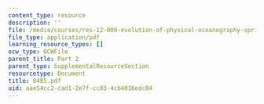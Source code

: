 ```yaml
---
content_type: resource
description: ''
file: /media/courses/res-12-000-evolution-of-physical-oceanography-spring-2007/aae54cc2cad12e7fcc034cb4016edc84_8485.pdf
file_type: application/pdf
learning_resource_types: []
ocw_type: OCWFile
parent_title: Part 2
parent_type: SupplementalResourceSection
resourcetype: Document
title: 8485.pdf
uid: aae54cc2-cad1-2e7f-cc03-4cb4016edc84
---
```

